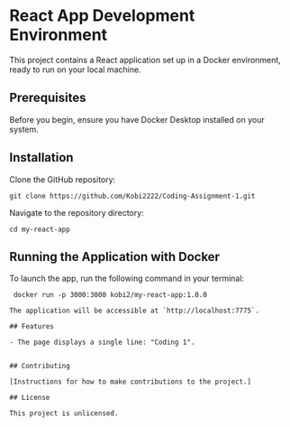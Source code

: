 # React App Development Environment

This project contains a React application set up in a Docker environment, ready to run on your local machine.

## Prerequisites

Before you begin, ensure you have Docker Desktop installed on your system.

## Installation

Clone the GitHub repository:

```
git clone https://github.com/Kobi2222/Coding-Assignment-1.git
```

Navigate to the repository directory:

```
cd my-react-app
```

## Running the Application with Docker

To launch the app, run the following command in your terminal:

```
 docker run -p 3000:3000 kobi2/my-react-app:1.0.0

The application will be accessible at `http://localhost:7775`.

## Features

- The page displays a single line: "Coding 1".


## Contributing

[Instructions for how to make contributions to the project.]

## License

This project is unlicensed.

